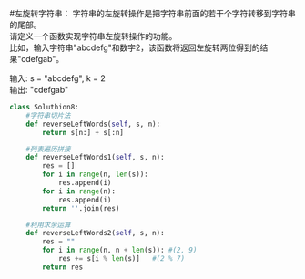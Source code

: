 ﻿#左旋转字符串：
字符串的左旋转操作是把字符串前面的若干个字符转移到字符串的尾部。  
请定义一个函数实现字符串左旋转操作的功能。  
比如，输入字符串"abcdefg"和数字2，该函数将返回左旋转两位得到的结果"cdefgab"。  

输入: s = "abcdefg", k = 2  
输出: "cdefgab"

```python
class Soluthion8:
    #字符串切片法
    def reverseLeftWords(self, s, n):
        return s[n:] + s[:n]

    #列表遍历拼接
    def reverseLeftWords1(self, s, n):
        res = []
        for i in range(n, len(s)):
            res.append(i)
        for i in range(n):
            res.append(i)
        return ''.join(res)

    #利用求余运算
    def reverseLeftWords2(self, s, n):
        res = ""
        for i in range(n, n + len(s)): #(2, 9)
            res += s[i % len(s)]   #(2 % 7)
        return res
```